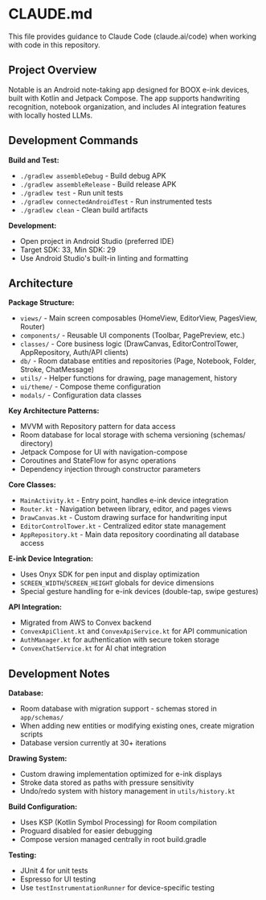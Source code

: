# CLAUDE.md

This file provides guidance to Claude Code (claude.ai/code) when working with code in this repository.

## Project Overview

Notable is an Android note-taking app designed for BOOX e-ink devices, built with Kotlin and Jetpack Compose. The app supports handwriting recognition, notebook organization, and includes AI integration features with locally hosted LLMs.

## Development Commands

**Build and Test:**
- `./gradlew assembleDebug` - Build debug APK
- `./gradlew assembleRelease` - Build release APK  
- `./gradlew test` - Run unit tests
- `./gradlew connectedAndroidTest` - Run instrumented tests
- `./gradlew clean` - Clean build artifacts

**Development:**
- Open project in Android Studio (preferred IDE)
- Target SDK: 33, Min SDK: 29
- Use Android Studio's built-in linting and formatting

## Architecture

**Package Structure:**
- `views/` - Main screen composables (HomeView, EditorView, PagesView, Router)
- `components/` - Reusable UI components (Toolbar, PagePreview, etc.)
- `classes/` - Core business logic (DrawCanvas, EditorControlTower, AppRepository, Auth/API clients)
- `db/` - Room database entities and repositories (Page, Notebook, Folder, Stroke, ChatMessage)
- `utils/` - Helper functions for drawing, page management, history
- `ui/theme/` - Compose theme configuration
- `modals/` - Configuration data classes

**Key Architecture Patterns:**
- MVVM with Repository pattern for data access
- Room database for local storage with schema versioning (schemas/ directory)
- Jetpack Compose for UI with navigation-compose
- Coroutines and StateFlow for async operations
- Dependency injection through constructor parameters

**Core Classes:**
- `MainActivity.kt` - Entry point, handles e-ink device integration
- `Router.kt` - Navigation between library, editor, and pages views
- `DrawCanvas.kt` - Custom drawing surface for handwriting input
- `EditorControlTower.kt` - Centralized editor state management
- `AppRepository.kt` - Main data repository coordinating all database access

**E-ink Device Integration:**
- Uses Onyx SDK for pen input and display optimization
- `SCREEN_WIDTH`/`SCREEN_HEIGHT` globals for device dimensions
- Special gesture handling for e-ink devices (double-tap, swipe gestures)

**API Integration:**
- Migrated from AWS to Convex backend
- `ConvexApiClient.kt` and `ConvexApiService.kt` for API communication
- `AuthManager.kt` for authentication with secure token storage
- `ConvexChatService.kt` for AI chat integration

## Development Notes

**Database:**
- Room database with migration support - schemas stored in `app/schemas/`
- When adding new entities or modifying existing ones, create migration scripts
- Database version currently at 30+ iterations

**Drawing System:**
- Custom drawing implementation optimized for e-ink displays
- Stroke data stored as paths with pressure sensitivity
- Undo/redo system with history management in `utils/history.kt`

**Build Configuration:**
- Uses KSP (Kotlin Symbol Processing) for Room compilation
- Proguard disabled for easier debugging
- Compose version managed centrally in root build.gradle

**Testing:**
- JUnit 4 for unit tests
- Espresso for UI testing
- Use `testInstrumentationRunner` for device-specific testing